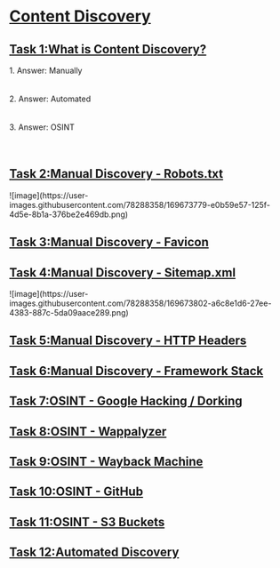 <h1><ins>Content Discovery</ins></h1>
<h2><ins>Task 1:What is Content Discovery?</ins></h2>
1. Answer: Manually<br><br><br>
2. Answer: Automated<br><br><br>
3. Answer: OSINT<br><br><br>

<h2><ins>Task 2:Manual Discovery - Robots.txt</ins></h2>
![image](https://user-images.githubusercontent.com/78288358/169673779-e0b59e57-125f-4d5e-8b1a-376be2e469db.png)

<h2><ins>Task 3:Manual Discovery - Favicon</ins></h2>
<h2><ins>Task 4:Manual Discovery - Sitemap.xml</ins></h2>
![image](https://user-images.githubusercontent.com/78288358/169673802-a6c8e1d6-27ee-4383-887c-5da09aace289.png)
<h2><ins>Task 5:Manual Discovery - HTTP Headers</ins></h2>
<h2><ins>Task 6:Manual Discovery - Framework Stack</ins></h2>
<h2><ins>Task 7:OSINT - Google Hacking / Dorking</ins></h2>
<h2><ins>Task 8:OSINT - Wappalyzer</ins></h2>
<h2><ins>Task 9:OSINT - Wayback Machine</ins></h2>
<h2><ins>Task 10:OSINT - GitHub</ins></h2>
<h2><ins>Task 11:OSINT - S3 Buckets</ins></h2>
<h2><ins>Task 12:Automated Discovery</ins></h2>

